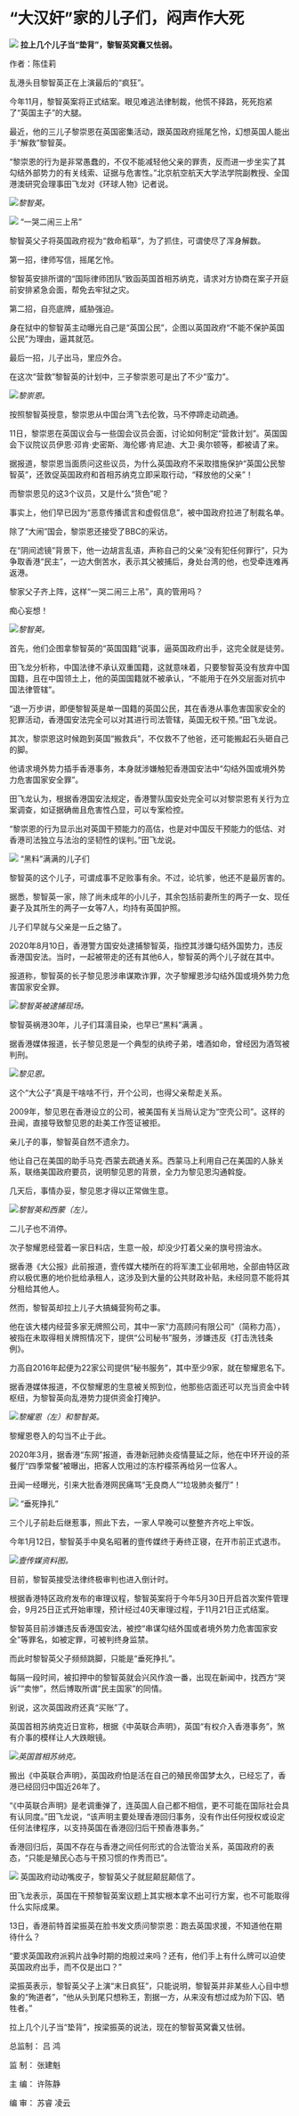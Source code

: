 # “大汉奸”家的儿子们，闷声作大死

![](https://inews.gtimg.com/newsapp_bt/0/15613961635/1000)
**拉上几个儿子当“垫背”，黎智英窝囊又怯弱。**

作者：陈佳莉

乱港头目黎智英正在上演最后的“疯狂”。

今年11月，黎智英案将正式结案。眼见难逃法律制裁，他慌不择路，死死抱紧了“英国主子”的大腿。

最近，他的三儿子黎崇恩在英国密集活动，跟英国政府摇尾乞怜，幻想英国人能出手“解救”黎智英。

“黎崇恩的行为是非常愚蠢的，不仅不能减轻他父亲的罪责，反而进一步坐实了其勾结外部势力的有关线索、证据与危害性。”北京航空航天大学法学院副教授、全国港澳研究会理事田飞龙对《环球人物》记者说。

![](https://inews.gtimg.com/newsapp_bt/0/15613961650/1000)_黎智英。_

![](https://inews.gtimg.com/newsapp_bt/0/15613961632/1000)
“一哭二闹三上吊”

黎智英父子将英国政府视为“救命稻草”，为了抓住，可谓使尽了浑身解数。

第一招，律师写信，摇尾乞怜。

黎智英安排所谓的“国际律师团队”致函英国首相苏纳克，请求对方协商在案子开庭前安排紧急会面，帮免去牢狱之灾。

第二招，自亮底牌，威胁强迫。

身在狱中的黎智英主动曝光自己是“英国公民”，企图以英国政府“不能不保护英国公民”为理由，逼其就范。

最后一招，儿子出马，里应外合。

在这次“营救”黎智英的计划中，三子黎崇恩可是出了不少“蛮力”。

![](https://inews.gtimg.com/newsapp_bt/0/15613961618/1000)_黎崇恩。_

按照黎智英授意，黎崇恩从中国台湾飞去伦敦，马不停蹄走动疏通。

11日，黎崇恩在英国议会与一些国会议员会面，讨论如何制定“营救计划”。英国国会下议院议员伊恩·邓肯·史密斯、海伦娜·肯尼迪、大卫·奥尔顿等，都被请了来。

据报道，黎崇恩当面质问这些议员，为什么英国政府不采取措施保护“英国公民黎智英”，还敦促英国政府和首相苏纳克立即采取行动，“释放他的父亲”！

而黎崇恩见的这3个议员，又是什么“货色”呢？

事实上，他们早已因为“恶意传播谎言和虚假信息”，被中国政府拉进了制裁名单。

除了“大闹”国会，黎崇恩还接受了BBC的采访。

在“阴间滤镜”背景下，他一边胡言乱语，声称自己的父亲“没有犯任何罪行”，只为争取香港“民主”，一边大倒苦水，表示其父被捕后，身处台湾的他，也受牵连难再返港。

黎家父子齐上阵，这样“一哭二闹三上吊”，真的管用吗？

痴心妄想！

![](https://inews.gtimg.com/newsapp_bt/0/15613961622/1000)_黎智英。_

首先，他们企图拿黎智英的“英国国籍”说事，逼英国政府出手，这完全就是徒劳。

田飞龙分析称，中国法律不承认双重国籍，这就意味着，只要黎智英没有放弃中国国籍，且在中国领土上，他的英国国籍就不被承认，“不能用于在外交层面对抗中国法律管辖”。

“退一万步讲，即便黎智英是单一国籍的英国公民，其在香港从事危害国家安全的犯罪活动，香港国安法完全可以对其进行司法管辖，英国无权干预。”田飞龙说。

其次，黎崇恩这时候跑到英国“搬救兵”，不仅救不了他爸，还可能搬起石头砸自己的脚。

他请求境外势力插手香港事务，本身就涉嫌触犯香港国安法中“勾结外国或境外势力危害国家安全罪”。

田飞龙认为，根据香港国安法规定，香港警队国安处完全可以对黎崇恩有关行为立案调查，如证据确凿且危害性凸显，可以专案检控。

“黎崇恩的行为显示出对英国干预能力的高估，也是对中国反干预能力的低估、对香港司法独立与法治的坚韧性的误判。”田飞龙说。

![](https://inews.gtimg.com/newsapp_bt/0/15613961625/1000)
“黑料”满满的儿子们

黎智英的这个儿子，可谓成事不足败事有余。不过，论坑爹，他还不是最厉害的。

据悉，黎智英一家，除了尚未成年的小儿子，其余包括前妻所生的两子一女、现任妻子及其所生的两子一女等7人，均持有英国护照。

儿子们早就与父亲是一丘之貉了。

2020年8月10日，香港警方国安处逮捕黎智英，指控其涉嫌勾结外国势力，违反香港国安法。当时，一起被带走的还有其他6人，黎智英的两个儿子就在其中。

报道称，黎智英的长子黎见恩涉串谋欺诈罪，次子黎耀恩涉勾结外国或境外势力危害国家安全罪。

![](https://inews.gtimg.com/newsapp_bt/0/15613961631/1000)_黎智英被逮捕现场。_

黎智英祸港30年，儿子们耳濡目染，也早已“黑料”满满 。

据香港媒体报道，长子黎见恩是一个典型的纨绔子弟，嗜酒如命，曾经因为酒驾被判刑。

![](https://inews.gtimg.com/newsapp_bt/0/15613961621/1000)_黎见恩。_

这个“大公子”真是干啥啥不行，开个公司，也得父亲帮走关系。

2009年，黎见恩在香港设立的公司，被美国有关当局认定为“空壳公司”。这样的丑闻，直接导致黎见恩的赴美工作签证被拒。

亲儿子的事，黎智英自然不遗余力。

他让自己在美国的助手马克·西蒙去疏通关系。西蒙马上利用自己在美国的人脉关系，联络美国政府要员，说明黎见恩的背景，全力为黎见恩沟通斡旋。

几天后，事情办妥，黎见恩才得以正常做生意。

![](https://inews.gtimg.com/newsapp_bt/0/15613961624/1000)_黎智英和西蒙（左）。_

二儿子也不消停。

次子黎耀恩经营着一家日料店，生意一般，却没少打着父亲的旗号捞油水。

据香港《大公报》此前报道，壹传媒大楼所在的将军澳工业邨用地，全部由特区政府以极优惠的地价批给承租人，这涉及到大量的公共财政补贴，未经同意不能将其分租给其他人。

然而，黎智英却拉上儿子大搞蝇营狗苟之事。

他在该大楼内经营多家无牌照公司，其中一家“力高顾问有限公司”（简称力高），被指在未取得相关牌照情况下，提供“公司秘书”服务，涉嫌违反《打击洗钱条例》。

力高自2016年起便为22家公司提供“秘书服务”，其中至少9家，就在黎耀恩名下。

据香港媒体报道，不仅黎耀恩的生意被关照到位，他那些店面还可以充当资金中转枢纽，为黎智英向乱港势力提供资金打掩护。

![](https://inews.gtimg.com/newsapp_bt/0/15613961627/1000)_黎耀恩（左）和黎智英。_

黎耀恩卷入的勾当不止于此。

2020年3月，据香港“东网”报道，香港新冠肺炎疫情蔓延之际，他在中环开设的茶餐厅“四季常餐”被曝出，把客人饮用过的冻柠檬茶再给另一位客人。

丑闻一经曝光，引来大批香港网民痛骂“无良商人”“垃圾肺炎餐厅”！

![](https://inews.gtimg.com/newsapp_bt/0/15613961623/1000)
“垂死挣扎”

三个儿子前赴后继惹事，照此下去，一家人早晚可以整整齐齐吃上牢饭。

今年1月12日，黎智英手中臭名昭著的壹传媒终于寿终正寝，在开市前正式退市。

![](https://inews.gtimg.com/newsapp_bt/0/15613961628/1000)_壹传媒资料图。_

目前，黎智英接受法律终极审判也进入倒计时。

根据香港特区政府发布的审理议程，黎智英案将于今年5月30日开启首次案件管理会，9月25日正式开始审理，预计经过40天审理过程，于11月21日正式结案。

黎智英目前涉嫌违反香港国安法，被控“串谋勾结外国或者境外势力危害国家安全”等罪名，如被定罪，可被判终身监禁。

而此时黎智英父子频频跳脚，只能是“垂死挣扎”。

每隔一段时间，被扣押中的黎智英就会兴风作浪一番，出现在新闻中，找西方“哭诉”“卖惨”，然后博取所谓“民主国家”的同情。

别说，这次英国政府还真“买账”了。

英国首相苏纳克近日宣称，根据《中英联合声明》，英国“有权介入香港事务”，煞有介事的模样让人大跌眼镜。

![](https://inews.gtimg.com/newsapp_bt/0/15613961651/1000)_英国首相苏纳克。_

搬出《中英联合声明》，英国政府怕是活在自己的殖民帝国梦太久，已经忘了，香港已经回归中国近26年了。

“《中英联合声明》是老调重弹了，连英国人自己都不相信，更不可能在国际社会具有认同度。”田飞龙说，“该声明主要处理香港回归事务，没有作出任何授权或设定任何法律程序，以支持英国在香港回归后干预香港事务。”

香港回归后，英国不存在与香港之间任何形式的合法管治关系，英国政府的表态，“只能是殖民心态与干预习惯的作秀而已”。

![](https://inews.gtimg.com/newsapp_bt/0/15613961626/1000)
英国政府动动嘴皮子，黎智英父子就屁颠屁颠信了。

田飞龙表示，英国在干预黎智英案议题上其实根本拿不出可行方案，也不可能取得什么实际成果。

13日，香港前特首梁振英在脸书发文质问黎崇恩：跑去英国求援，不知道他在期待什么？

“要求英国政府派鸦片战争时期的炮舰过来吗？还有，他们手上有什么牌可以迫使英国政府出手，而不仅是出口？”

梁振英表示，黎智英父子上演“末日疯狂”，只能说明，黎智英并非某些人心目中想象的“殉道者”，“他从头到尾只想称王，割据一方，从来没有想过成为阶下囚、牺牲者。”

拉上几个儿子当“垫背”，按梁振英的说法，现在的黎智英窝囊又怯弱。

总监制： 吕 鸿

监 制： 张建魁

主 编： 许陈静

编 审： 苏睿 凌云

